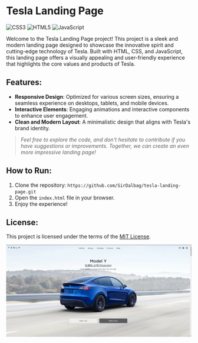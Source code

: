 # Tesla Landing Page

![CSS3](https://img.shields.io/badge/css3-%231572B6.svg?style=for-the-badge&logo=css3&logoColor=white)
![HTML5](https://img.shields.io/badge/html5-%23E34F26.svg?style=for-the-badge&logo=html5&logoColor=white)
![JavaScript](https://img.shields.io/badge/javascript-%23323330.svg?style=for-the-badge&logo=javascript&logoColor=%23F7DF1E)

Welcome to the Tesla Landing Page project! This project is a sleek and modern landing page designed to showcase the innovative spirit and cutting-edge technology of Tesla. Built with HTML, CSS, and JavaScript, this landing page offers a visually appealing and user-friendly experience that highlights the core values and products of Tesla.

## Features:

- **Responsive Design**: Optimized for various screen sizes, ensuring a seamless experience on desktops, tablets, and mobile devices.
- **Interactive Elements**: Engaging animations and interactive components to enhance user engagement.
- **Clean and Modern Layout**: A minimalistic design that aligns with Tesla's brand identity.

> _Feel free to explore the code, and don't hesitate to contribute if you have suggestions or improvements. Together, we can create an even more impressive landing page!_

## How to Run:

1. Clone the repository: `https://github.com/SirDalbag/tesla-landing-page.git`
2. Open the `index.html` file in your browser.
3. Enjoy the experience!

## License:

This project is licensed under the terms of the [MIT License](https://github.com/SirDalbag/tesla-landing-page/blob/main/LICENSE.txt).

![Preview](https://github.com/SirDalbag/tesla-landing-page/blob/main/public/assets/images/preview.png)
